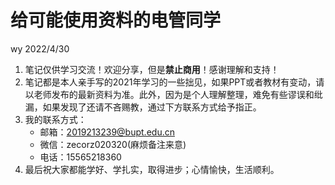 # 给可能使用资料的电管同学

wy 2022/4/30

1. 笔记仅供学习交流！欢迎分享，但是**禁止商用**！感谢理解和支持！
2. 笔记都是本人亲手写的2021年学习的一些拙见，如果PPT或者教材有变动，请以老师发布的最新资料为准。此外，因为是个人理解整理，难免有些谬误和纰漏，如果发现了还请不吝赐教，通过下方联系方式给予指正。
3. 我的联系方式：
   - 邮箱：2019213239@bupt.edu.cn
   - 微信：zecorz020320(麻烦备注来意)
   - 电话：15565218360
4. 最后祝大家都能学好、学扎实，取得进步；心情愉快，生活顺利。

